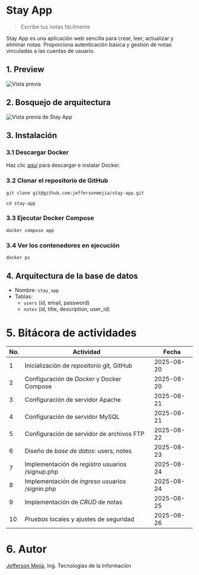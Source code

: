 # Stay App

> Escribe tus notas fácilmente

Stay App es una aplicación web sencilla para crear, leer, actualizar y eliminar notas. Proporciona autenticación básica y gestión de notas vinculadas a las cuentas de usuario.

## 1. Preview

![Vista previa](https://i.ibb.co/zVL5GfMx/Facebook-cover-Restaurante-Elegante-Minimal-Verde-removebg-preview-1.png)

## 2. Bosquejo de arquitectura

![Vista previa de Stay App](https://i.ibb.co/m59f42Nz/Sin-t-tulo-2025-08-20-1334.png)

## 3. Instalación

### 3.1 Descargar Docker

Haz clic [aquí](https://www.docker.com/get-started) para descargar e instalar Docker.

### 3.2 Clonar el repositorio de GitHub

`git clone git@github.com:jeffersonmejia/stay-app.git`

`cd stay-app`

### 3.3 Ejecutar Docker Compose

`docker compose app`

### 3.4 Ver los contenedores en ejecución

`docker ps`

## 4. Arquitectura de la base de datos

- Nombre: `stay_app`
- Tablas:
  - `users` (id, email, password)
  - `notes` (id, title, description, user_id)

# 5. Bitácora de actividades

| No. | Actividad                                        | Fecha      |
| --- | ------------------------------------------------ | ---------- |
|  1  | Inicialización de _repositorio_ git, GitHub     | 2025-08-20 |
|  2  | Configuración de _Docker_ y Docker Compose      | 2025-08-20 |
|  3  | Configuración de servidor Apache                | 2025-08-21 |
|  4  | Configuración de servidor MySQL                 | 2025-08-21 |
|  5  | Configuración de servidor de archivos FTP       | 2025-08-22 |
|  6  | Diseño de _base de datos_: users, notes        | 2025-08-23 |
|  7  | Implementación de _registro_ usuarios /signup.php | 2025-08-24 |
|  8  | Implementación de _ingreso_ usuarios /signin.php  | 2025-08-24 |
|  9  | Implementación de _CRUD_ de notas              | 2025-08-25 |
| 10  | _Pruebas_ locales y ajustes de seguridad      | 2025-08-26 |


# 6. Autor

[Jefferson Mejía](https://jeffersonmejia.github.io/portfolio-app), Ing. Tecnologías de la Información
